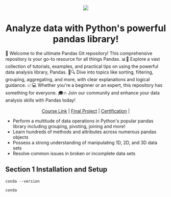 <div align=center>
    <img src="https://upload.wikimedia.org/wikipedia/commons/thumb/e/ed/Pandas_logo.svg/1200px-Pandas_logo.svg.png">
    <h1> Analyze data with Python's powerful pandas library!  </h1>
</div>
🐼 Welcome to the ultimate Pandas Git repository! This comprehensive repository is your go-to resource for all things Pandas. 📊🐍 Explore a vast collection of tutorials, examples, and practical tips on using the powerful data analysis library, Pandas. 💪🔍 Dive into topics like sorting, filtering, grouping, aggregating, and more, with clear explanations and logical guidance. 📈💻 Whether you're a beginner or an expert, this repository has something for everyone. 🎓🔥 Join our community and enhance your data analysis skills with Pandas today!
<div align=center>
<br>
    <a href="https://www.udemy.com/course/data-analysis-with-pandas/">Course Link</a> |
    <a href=" ">Final Project</a> |
    <a href=" ">Certification</a> |
</div>

- Perform a multitude of data operations in Python's popular pandas library including grouping, pivoting, joining and more!
- Learn hundreds of methods and attributes across numerous pandas objects
- Possess a strong understanding of manipulating 1D, 2D, and 3D data sets
- Resolve common issues in broken or incomplete data sets



## Section 1 Installation and Setup

```
conda --version

conda 
```

